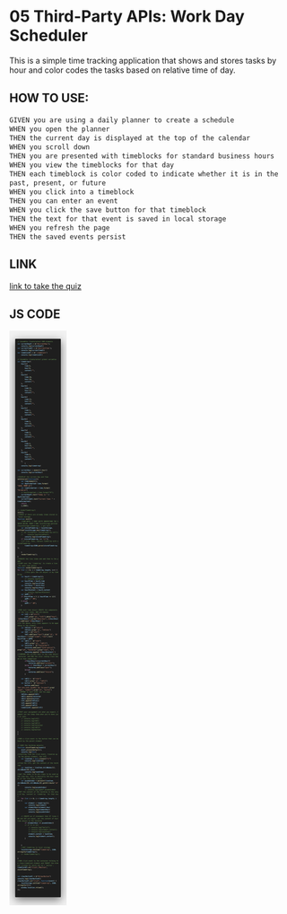 # 05 Third-Party APIs: Work Day Scheduler

This is a simple time tracking application that shows and stores tasks by hour and color codes the tasks based on relative time of day.


## HOW TO USE:

```
GIVEN you are using a daily planner to create a schedule
WHEN you open the planner
THEN the current day is displayed at the top of the calendar
WHEN you scroll down
THEN you are presented with timeblocks for standard business hours
WHEN you view the timeblocks for that day
THEN each timeblock is color coded to indicate whether it is in the past, present, or future
WHEN you click into a timeblock
THEN you can enter an event
WHEN you click the save button for that timeblock
THEN the text for that event is saved in local storage
WHEN you refresh the page
THEN the saved events persist
```

## LINK
[link to take the quiz](https://danzosh.github.io/Taskday/)

## JS CODE
![JS CODE SCREENSHOT](/Assets/screenShots/jscode.png)